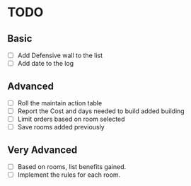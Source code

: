 # TODO

## Basic

- [ ] Add Defensive wall to the list
- [ ] Add date to the log

## Advanced

- [ ] Roll the maintain action table
- [ ] Report the Cost and days needed to build added building
- [ ] Limit orders based on room selected
- [ ] Save rooms added previously

## Very Advanced

- [ ] Based on rooms, list benefits gained.
- [ ] Implement the rules for each room.
